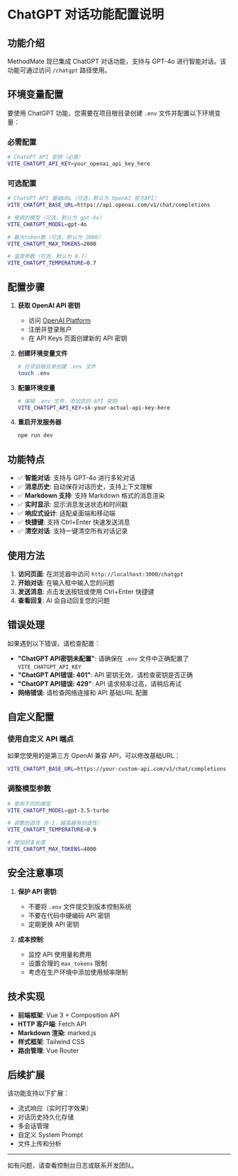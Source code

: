 # ChatGPT 对话功能配置说明

## 功能介绍

MethodMate 现已集成 ChatGPT 对话功能，支持与 GPT-4o 进行智能对话。该功能可通过访问 `/chatgpt` 路径使用。

## 环境变量配置

要使用 ChatGPT 功能，您需要在项目根目录创建 `.env` 文件并配置以下环境变量：

### 必需配置

```bash
# ChatGPT API 密钥（必需）
VITE_CHATGPT_API_KEY=your_openai_api_key_here
```

### 可选配置

```bash
# ChatGPT API 基础URL（可选，默认为 OpenAI 官方API）
VITE_CHATGPT_BASE_URL=https://api.openai.com/v1/chat/completions

# 使用的模型（可选，默认为 gpt-4o）
VITE_CHATGPT_MODEL=gpt-4o

# 最大token数（可选，默认为 2000）
VITE_CHATGPT_MAX_TOKENS=2000

# 温度参数（可选，默认为 0.7）
VITE_CHATGPT_TEMPERATURE=0.7
```

## 配置步骤

1. **获取 OpenAI API 密钥**
   - 访问 [OpenAI Platform](https://platform.openai.com/)
   - 注册并登录账户
   - 在 API Keys 页面创建新的 API 密钥

2. **创建环境变量文件**
   ```bash
   # 在项目根目录创建 .env 文件
   touch .env
   ```

3. **配置环境变量**
   ```bash
   # 编辑 .env 文件，添加您的 API 密钥
   VITE_CHATGPT_API_KEY=sk-your-actual-api-key-here
   ```

4. **重启开发服务器**
   ```bash
   npm run dev
   ```

## 功能特点

- ✅ **智能对话**: 支持与 GPT-4o 进行多轮对话
- ✅ **消息历史**: 自动保存对话历史，支持上下文理解
- ✅ **Markdown 支持**: 支持 Markdown 格式的消息渲染
- ✅ **实时显示**: 显示消息发送状态和时间戳
- ✅ **响应式设计**: 适配桌面端和移动端
- ✅ **快捷键**: 支持 Ctrl+Enter 快速发送消息
- ✅ **清空对话**: 支持一键清空所有对话记录

## 使用方法

1. **访问页面**: 在浏览器中访问 `http://localhost:3000/chatgpt`
2. **开始对话**: 在输入框中输入您的问题
3. **发送消息**: 点击发送按钮或使用 Ctrl+Enter 快捷键
4. **查看回复**: AI 会自动回复您的问题

## 错误处理

如果遇到以下错误，请检查配置：

- **"ChatGPT API密钥未配置"**: 请确保在 `.env` 文件中正确配置了 `VITE_CHATGPT_API_KEY`
- **"ChatGPT API错误: 401"**: API 密钥无效，请检查密钥是否正确
- **"ChatGPT API错误: 429"**: API 请求频率过高，请稍后再试
- **网络错误**: 请检查网络连接和 API 基础URL 配置

## 自定义配置

### 使用自定义 API 端点

如果您使用的是第三方 OpenAI 兼容 API，可以修改基础URL：

```bash
VITE_CHATGPT_BASE_URL=https://your-custom-api.com/v1/chat/completions
```

### 调整模型参数

```bash
# 使用不同的模型
VITE_CHATGPT_MODEL=gpt-3.5-turbo

# 调整创造性（0-1，越高越有创造性）
VITE_CHATGPT_TEMPERATURE=0.9

# 增加回复长度
VITE_CHATGPT_MAX_TOKENS=4000
```

## 安全注意事项

1. **保护 API 密钥**: 
   - 不要将 `.env` 文件提交到版本控制系统
   - 不要在代码中硬编码 API 密钥
   - 定期更换 API 密钥

2. **成本控制**:
   - 监控 API 使用量和费用
   - 设置合理的 `max_tokens` 限制
   - 考虑在生产环境中添加使用频率限制

## 技术实现

- **前端框架**: Vue 3 + Composition API
- **HTTP 客户端**: Fetch API
- **Markdown 渲染**: marked.js
- **样式框架**: Tailwind CSS
- **路由管理**: Vue Router

## 后续扩展

该功能支持以下扩展：

- 流式响应（实时打字效果）
- 对话历史持久化存储
- 多会话管理
- 自定义 System Prompt
- 文件上传和分析

---

如有问题，请查看控制台日志或联系开发团队。 